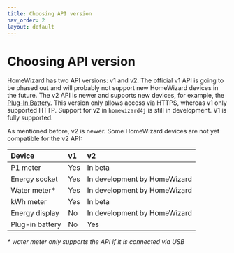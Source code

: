 ```yaml
---
title: Choosing API version
nav_order: 2
layout: default
---
```


# Choosing API version
HomeWizard has two API versions: v1 and v2. The official v1 API is going to be phased out and will probably not
support new HomeWizard devices in the future. The v2 API is newer and supports new devices, for example,
the [Plug-In Battery](https://www.homewizard.com/plug-in-battery). This version only allows access via HTTPS,
whereas v1 only supported HTTP. Support for v2 in `homewizard4j` is still in development. V1 is fully supported.

As mentioned before, v2 is newer. Some HomeWizard devices are not yet compatible for the v2 API:

| Device          | v1  | v2                           |
|:----------------|:----|:-----------------------------|
| P1 meter        | Yes | In beta                      |
| Energy socket   | Yes | In development by HomeWizard |
| Water meter*    | Yes | In development by HomeWizard |
| kWh meter       | Yes | In beta                      |
| Energy display  | No  | In development by HomeWizard |
| Plug-in battery | No  | Yes                          |

_* water meter only supports the API if it is connected via USB_